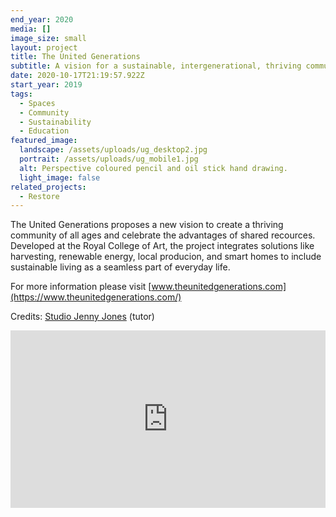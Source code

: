 ```yaml
---
end_year: 2020
media: []
image_size: small
layout: project
title: The United Generations
subtitle: A vision for a sustainable, intergenerational, thriving community.
date: 2020-10-17T21:19:57.922Z
start_year: 2019
tags:
  - Spaces
  - Community
  - Sustainability
  - Education
featured_image:
  landscape: /assets/uploads/ug_desktop2.jpg
  portrait: /assets/uploads/ug_mobile1.jpg
  alt: Perspective coloured pencil and oil stick hand drawing.
  light_image: false
related_projects:
  - Restore
---
```

The United Generations proposes a new vision to create a thriving community of all ages and celebrate the advantages of shared recources. Developed at the Royal College of Art, the project integrates solutions like harvesting, renewable energy, local producion, and smart homes to include sustainable living as a seamless part of everyday life.

For more information please visit [www.theunitedgenerations.com](https://www.theunitedgenerations.com/)

Credits: [Studio Jenny Jones](https://studiojennyjones.com/) (tutor)

<div style="padding:56.25% 0 0 0;position:relative;"><iframe src="https://player.vimeo.com/video/498053891?autoplay=1&loop=1&title=0&byline=0&portrait=0" style="position:absolute;top:0;left:0;width:100%;height:100%;" frameborder="0" allow="autoplay; fullscreen" allowfullscreen></iframe></div><script src="https://player.vimeo.com/api/player.js"></script>
